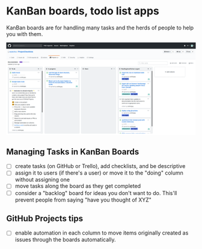 # KanBan boards, todo list apps

KanBan boards are for handling many tasks and the herds of people to help you with them.

![Picture of the GitHub KanBan boards](../static/wytechcc-kanban-screenshot.png)

## Managing Tasks in KanBan Boards

* [ ] create tasks (on GitHub or Trello), add checklists, and be descriptive
* [ ] assign it to users (if there's a user) or move it to the "doing" column without assigning one
* [ ] move tasks along the board as they get completed
* [ ] consider a "backlog" board for ideas you don't want to do. This'll prevent people from saying "have you thought of XYZ"

## GitHub Projects tips
* [ ] enable automation in each column to move items originally created as issues through the boards automatically.
